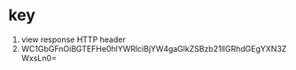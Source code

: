 # key #
1. view response HTTP header
2. WC1GbGFnOiBGTEFHe0hlYWRlciBjYW4gaGlkZSBzb21lIGRhdGEgYXN3ZWxsLn0=
